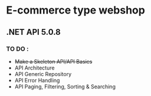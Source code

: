 # E-commerce type webshop
## .NET API 5.0.8
### TO DO :
- ~~Make a Skeleton API/API Basics~~
- API Architecture
- API Generic Repository
- API Error Handling
- API Paging, Filtering, Sorting & Searching


